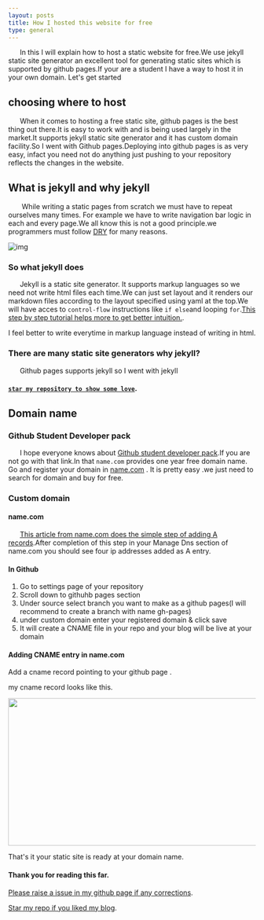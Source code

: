 ```yaml
---
layout: posts
title: How I hosted this website for free
type: general
---
```

&nbsp;&nbsp;&nbsp;&nbsp;&nbsp;&nbsp;In this I will explain how to host a static website for free.We use jekyll static site generator an excellent tool for generating static sites which is supported by github pages.If your are a student I have a way to host it in your own domain. Let's get started

## choosing where to host

&nbsp;&nbsp;&nbsp;&nbsp;&nbsp;&nbsp;When it comes to hosting a free static site, github pages is the best thing out there.It is easy to work with and is being used largely in the market.It supports jekyll static site generator and it has custom domain facility.So I went with Github pages.Deploying into github pages is as very easy, infact you need not do anything just pushing to your repository reflects the changes in the website.

## What is jekyll and why jekyll

&nbsp;&nbsp;&nbsp;&nbsp;&nbsp;&nbsp; While writing a static pages from scratch we must have to repeat ourselves many times. For example we have to write navigation bar logic in each and every page.We all know this is not a good principle.we programmers must follow [DRY](https://en.wikipedia.org/wiki/Don%27t_repeat_yourself) for many reasons.

![img]({{site.base_url}}/assets/images/DontRepeatYourself.png)

### So what jekyll does

&nbsp;&nbsp;&nbsp;&nbsp;&nbsp;&nbsp;Jekyll is a static site generator. It supports markup languages so we need not write html files each time.We can just set layout and it renders our markdown files according to the layout specified using yaml at the top.We will have acces to `control-flow` instructions like `if else`and looping `for`.[This step by step tutorial helps more to get better intuition.](https://jekyllrb.com/docs/step-by-step/01-setup/).

I feel better to write everytime in markup language instead of writing in html.

### There are many static site generators why jekyll?

&nbsp;&nbsp;&nbsp;&nbsp;&nbsp;&nbsp;Github pages supports jekyll so I went with jekyll


#### [`star my repository to show some love`](https://github.com/prudhvi-hack/myblog).

## Domain name

### Github Student Developer pack
&nbsp;&nbsp;&nbsp;&nbsp;&nbsp;&nbsp;I hope everyone knows about [Github student developer pack](https://education.github.com/pack).If you are not go with that link.In that `name.com` provides one year free domain name. Go and register your domain in [name.com](https://name.com) . It is pretty easy .we just need to search for domain and buy for free.

### Custom domain
#### name.com
&nbsp;&nbsp;&nbsp;&nbsp;&nbsp;&nbsp;[This article from name.com does the simple step of adding A records](https://www.name.com/blog/how-tos/2016/07/using-custom-domain-github-project-pages/).After completion of this step in your Manage Dns section of name.com you should see four ip addresses added as A entry.
#### In Github
1. Go to settings page of your repository
2. Scroll down to githuhb pages section
3. Under source select branch you want to make as a github pages(I will recommend to create a branch with name gh-pages)
4. under custom domain enter your registered domain & click save
5. It will create a CNAME file in your repo and your blog will be live at your domain

#### Adding CNAME entry in name.com
Add a cname record pointing to your github page .

my cname record looks like this.

<img src="{{site.base_url}}/assets/images/cname.png" height="300px" width="1000px">

That's it your static site is ready at your domain name.

#### Thank you for reading this far.

[Please raise a issue in my github page if any corrections](https://github.com/prudhvi-hack/myblog).

[Star my repo if you liked my blog](https://github.com/prudhvi-hack/myblog).
